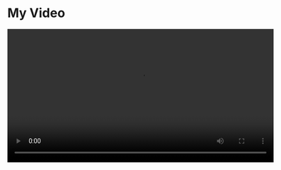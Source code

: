 
<html>
<head>
    <title>Video Example</title>
</head>
<body>
    <h1>My Video</h1>
    <video width="600" controls>
        <source src="movie.mp4" type="video/mp4">
        <source src="movie.ogg" type="video/ogg">
        Your browser does not support the video tag.
    </video>
</body>
</html>
